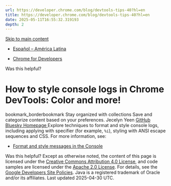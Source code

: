 ```yaml
---
url: https://developer.chrome.com/blog/devtools-tips-40?hl=en
title: https://developer.chrome.com/blog/devtools-tips-40?hl=en
date: 2025-05-11T16:55:32.319193
depth: 2
---
```


[ Skip to main content ](https://developer.chrome.com/blog/devtools-tips-40?hl=en#main-content)
  * [Español – América Latina](https://developer.chrome.com/blog/devtools-tips-40?hl=es-419)




  * [ Chrome for Developers ](https://developer.chrome.com/)


Was this helpful?
#  How to style console logs in Chrome DevTools: Color and more! 
bookmark_borderbookmark Stay organized with collections  Save and categorize content based on your preferences.
Jecelyn Yeen 
[ GitHub ](https://github.com/jecfish) [ Bluesky ](https://bsky.app/profile/jec.fish) [ Homepage ](https://jec.fish/)
Explore techniques to format and style console logs, including applying with specifier (for example, `%i`), styling with ANSI escape sequences and CSS.
For more information, see:
  * [Format and style messages in the Console](https://developer.chrome.com/docs/devtools/console/format-style)


Was this helpful?
Except as otherwise noted, the content of this page is licensed under the [Creative Commons Attribution 4.0 License](https://creativecommons.org/licenses/by/4.0/), and code samples are licensed under the [Apache 2.0 License](https://www.apache.org/licenses/LICENSE-2.0). For details, see the [Google Developers Site Policies](https://developers.google.com/site-policies). Java is a registered trademark of Oracle and/or its affiliates.
Last updated 2025-04-30 UTC.

